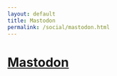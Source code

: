```yaml
---
layout: default
title: Mastodon
permalink: /social/mastodon.html
---
```


# [Mastodon](https://vis.social/@resynth1943)
